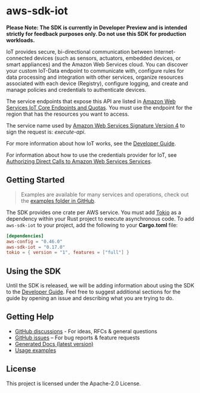 # aws-sdk-iot

**Please Note: The SDK is currently in Developer Preview and is intended strictly for
feedback purposes only. Do not use this SDK for production workloads.**

IoT provides secure, bi-directional communication between Internet-connected devices (such as sensors, actuators, embedded devices, or smart appliances) and the Amazon Web Services cloud. You can discover your custom IoT-Data endpoint to communicate with, configure rules for data processing and integration with other services, organize resources associated with each device (Registry), configure logging, and create and manage policies and credentials to authenticate devices.

The service endpoints that expose this API are listed in [Amazon Web Services IoT Core Endpoints and Quotas](https://docs.aws.amazon.com/general/latest/gr/iot-core.html). You must use the endpoint for the region that has the resources you want to access.

The service name used by [Amazon Web Services Signature Version 4](https://docs.aws.amazon.com/general/latest/gr/signature-version-4.html) to sign the request is: _execute-api_.

For more information about how IoT works, see the [Developer Guide](https://docs.aws.amazon.com/iot/latest/developerguide/aws-iot-how-it-works.html).

For information about how to use the credentials provider for IoT, see [Authorizing Direct Calls to Amazon Web Services Services](https://docs.aws.amazon.com/iot/latest/developerguide/authorizing-direct-aws.html).

## Getting Started

> Examples are available for many services and operations, check out the
> [examples folder in GitHub](https://github.com/awslabs/aws-sdk-rust/tree/main/examples).

The SDK provides one crate per AWS service. You must add [Tokio](https://crates.io/crates/tokio)
as a dependency within your Rust project to execute asynchronous code. To add `aws-sdk-iot` to
your project, add the following to your **Cargo.toml** file:

```toml
[dependencies]
aws-config = "0.46.0"
aws-sdk-iot = "0.17.0"
tokio = { version = "1", features = ["full"] }
```

## Using the SDK

Until the SDK is released, we will be adding information about using the SDK to the
[Developer Guide](https://docs.aws.amazon.com/sdk-for-rust/latest/dg/welcome.html). Feel free to suggest
additional sections for the guide by opening an issue and describing what you are trying to do.

## Getting Help

* [GitHub discussions](https://github.com/awslabs/aws-sdk-rust/discussions) - For ideas, RFCs & general questions
* [GitHub issues](https://github.com/awslabs/aws-sdk-rust/issues/new/choose) – For bug reports & feature requests
* [Generated Docs (latest version)](https://awslabs.github.io/aws-sdk-rust/)
* [Usage examples](https://github.com/awslabs/aws-sdk-rust/tree/main/examples)

## License

This project is licensed under the Apache-2.0 License.

